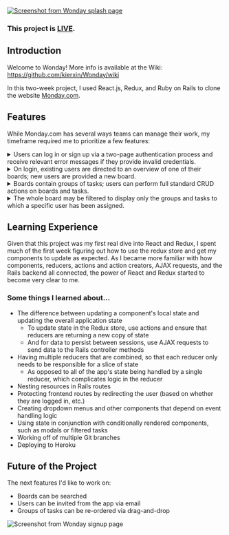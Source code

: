 [![Screenshot from Wonday splash page](https://cdn.discordapp.com/attachments/865227670039560212/890754331555561482/wonday-sc-banner.png)](https://wonday-clone-of-monday.herokuapp.com/#/)

### This project is [LIVE](https://wonday-clone-of-monday.herokuapp.com/#/).

## Introduction

Welcome to Wonday! More info is available at the Wiki: https://github.com/kierxin/Wonday/wiki

In this two-week project, I used React.js, Redux, and Ruby on Rails to clone the website [Monday.com](https://monday.com/). 


## Features

While Monday.com has several ways teams can manage their work, my timeframe required me to prioritize a few features:

<details>
  <summary>Users can log in or sign up via a two-page authentication process and receive relevant error messages if they provide invalid credentials.</summary>
    
  ```javascript
    constructor(props) {
      super(props);

      this.state = {
        user: {
          email: '',
          password: '',
          full_name: ''
        },
        page: 1,
        error: null
      }

      this.handleInput = this.handleInput.bind(this);
      this.handleSubmit = this.handleSubmit.bind(this);
      this.goNextPage = this.goNextPage.bind(this);
    }
  ```
</details>

<details>
  <summary>On login, existing users are directed to an overview of one of their boards; new users are provided a new board.</summary>

  ![Screenshot of Wonday project board](https://media.discordapp.net/attachments/865227670039560212/888440008850145381/wonday-sc-1.png)
</details>

<details>
  <summary>Boards contain groups of tasks; users can perform full standard CRUD actions on boards and tasks.</summary>

  Each task has columns which users may edit: Title, Status ("done", "stuck," etc.), Deadline, and People (assigned to the task).

  ```javascript
    import React from "react";

    import TaskCellsContainer from "./tasks/task_cells_container";


    const TaskCol = props => {
        const { colType, task } = props;

        return(
            <>
                {colType === "status" && (
                    <TaskCellsContainer.StatusCell task={task} />
                )}

                {colType === "deadline" && (
                    <TaskCellsContainer.DeadlineCell task={task} />
                )}

                {colType === "people" && (
                    <TaskCellsContainer.PeopleCell task={task} />
                )}
            </>
        )
    }


    export default TaskCol;
  ```
</details>

<details>
  <summary>The whole board may be filtered to display only the groups and tasks to which a specific user has been assigned.</summary>

  ![Screenshot of filtering implementation code](https://cdn.discordapp.com/attachments/865227670039560212/888444534323830855/wonday-sc-2.png)
</details>


## Learning Experience

Given that this project was my first real dive into React and Redux, I spent much of the first week figuring out how to use the redux store and get my components to update as expected. As I became more familiar with how components, reducers, actions and action creators, AJAX requests, and the Rails backend all connected, the power of React and Redux started to become very clear to me.

### Some things I learned about...

- The difference between updating a component's local state and updating the overall application state
    - To update state in the Redux store, use actions and ensure that reducers are returning a new copy of state
    - And for data to persist between sessions, use AJAX requests to send data to the Rails controller methods
- Having multiple reducers that are combined, so that each reducer only needs to be responsible for a slice of state
    - As opposed to all of the app's state being handled by a single reducer, which complicates logic in the reducer
- Nesting resources in Rails routes
- Protecting frontend routes by redirecting the user (based on whether they are logged in, etc.)
- Creating dropdown menus and other components that depend on event handling logic
- Using state in conjunction with conditionally rendered components, such as modals or filtered tasks
- Working off of multiple Git branches
- Deploying to Heroku


## Future of the Project

The next features I'd like to work on:

- Boards can be searched
- Users can be invited from the app via email
- Groups of tasks can be re-ordered via drag-and-drop

![Screenshot from Wonday signup page](https://media.discordapp.net/attachments/865227670039560212/890755177869606922/wonday-sc-footer.png?width=1440&height=570)
